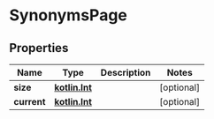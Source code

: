 # SynonymsPage

## Properties
Name | Type | Description | Notes
------------ | ------------- | ------------- | -------------
**size** | [**kotlin.Int**](.md) |  |  [optional]
**current** | [**kotlin.Int**](.md) |  |  [optional]
